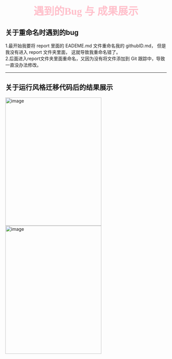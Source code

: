 # <center><font face = 楷体 color = pink size = 6>遇到的Bug 与 成果展示   </font></center>
## 关于重命名时遇到的bug  
1.最开始我要将 report 里面的 EADEME.md 文件重命名我的 githubID.md， 但是我没有进入 report 文件夹里面， 这就导致我重命名错了。  
2.后面进入report文件夹里面重命名，又因为没有将文件添加到 Git 跟踪中，导致一直没办法修改。
  
---
##  关于运行风格迁移代码后的结果展示
<img src="https://private-user-images.githubusercontent.com/194509050/404275162-0b8dd30c-f945-47f4-9957-1ca2f0576716.png?jwt=eyJhbGciOiJIUzI1NiIsInR5cCI6IkpXVCJ9.eyJpc3MiOiJnaXRodWIuY29tIiwiYXVkIjoicmF3LmdpdGh1YnVzZXJjb250ZW50LmNvbSIsImtleSI6ImtleTUiLCJleHAiOjE3MzcxMTI3MzAsIm5iZiI6MTczNzExMjQzMCwicGF0aCI6Ii8xOTQ1MDkwNTAvNDA0Mjc1MTYyLTBiOGRkMzBjLWY5NDUtNDdmNC05OTU3LTFjYTJmMDU3NjcxNi5wbmc_WC1BbXotQWxnb3JpdGhtPUFXUzQtSE1BQy1TSEEyNTYmWC1BbXotQ3JlZGVudGlhbD1BS0lBVkNPRFlMU0E1M1BRSzRaQSUyRjIwMjUwMTE3JTJGdXMtZWFzdC0xJTJGczMlMkZhd3M0X3JlcXVlc3QmWC1BbXotRGF0ZT0yMDI1MDExN1QxMTEzNTBaJlgtQW16LUV4cGlyZXM9MzAwJlgtQW16LVNpZ25hdHVyZT1hMjVhNTA1MWE0YTcyODc3OGE1MjM2MTQ4M2U2YTEwNWIwNzhhMDgxYjUxZTkyNjNmMjdmNGMxY2Q4NzUyMGYyJlgtQW16LVNpZ25lZEhlYWRlcnM9aG9zdCJ9.eFX9nMhcZrplTtW2s3PXbDt3t9eGk441H2Q1FBOyFmM" alt="image" width="300" height="400">  
<img src="https://private-user-images.githubusercontent.com/194509050/404275744-72bc1605-e334-4a83-846a-c1239af0086e.png?jwt=eyJhbGciOiJIUzI1NiIsInR5cCI6IkpXVCJ9.eyJpc3MiOiJnaXRodWIuY29tIiwiYXVkIjoicmF3LmdpdGh1YnVzZXJjb250ZW50LmNvbSIsImtleSI6ImtleTUiLCJleHAiOjE3MzcxMTI3MzAsIm5iZiI6MTczNzExMjQzMCwicGF0aCI6Ii8xOTQ1MDkwNTAvNDA0Mjc1NzQ0LTcyYmMxNjA1LWUzMzQtNGE4My04NDZhLWMxMjM5YWYwMDg2ZS5wbmc_WC1BbXotQWxnb3JpdGhtPUFXUzQtSE1BQy1TSEEyNTYmWC1BbXotQ3JlZGVudGlhbD1BS0lBVkNPRFlMU0E1M1BRSzRaQSUyRjIwMjUwMTE3JTJGdXMtZWFzdC0xJTJGczMlMkZhd3M0X3JlcXVlc3QmWC1BbXotRGF0ZT0yMDI1MDExN1QxMTEzNTBaJlgtQW16LUV4cGlyZXM9MzAwJlgtQW16LVNpZ25hdHVyZT1mZjVhMWU5MGQ0ZmIwNWVkMTFiNDJiZjg3M2FjMGM4OWFmMDBlMTAzY2VmMzAzODFjOTEzN2ExNTA5NGEwNjMwJlgtQW16LVNpZ25lZEhlYWRlcnM9aG9zdCJ9.UCU4BrMEUGGpFIzDqpeRpJWmyMHju-bIpjwe5Uetv-w" alt="image" width="300" height="400">  
